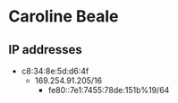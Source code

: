 # Caroline Beale
## IP addresses
  - c8:34:8e:5d:d6:4f
    - 169.254.91.205/16
      - fe80::7e1:7455:78de:151b%19/64
 
